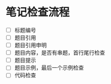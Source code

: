# 笔记检查流程

- [ ] 标题编号
- [ ] 题目引用
- [ ] 题目引用申明
- [ ] 题目内容，是否有串题，首行尾行检查
- [ ] 题目提示
- [ ] 题目示例，最后一个示例检查
- [ ] 代码检查
